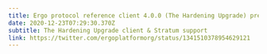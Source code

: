 ```yaml
---
title: Ergo protocol reference client 4.0.0 (The Hardening Upgrade) pre-release
date: 2020-12-23T07:29:30.370Z
subtitle: The Hardening Upgrade client & Stratum support
link: https://twitter.com/ergoplatformorg/status/1341510378954629121
---
```

